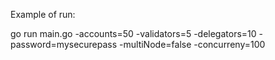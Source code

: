 Example of run:

go run main.go -accounts=50 -validators=5 -delegators=10 -password=mysecurepass -multiNode=false -concurreny=100
